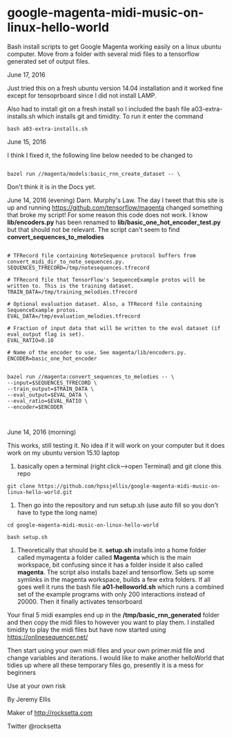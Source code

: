 # google-magenta-midi-music-on-linux-hello-world
Bash install scripts to get Google Magenta working easily on a linux ubuntu computer. Move from a folder with several midi files to a tensorflow generated set of output files. 

June 17, 2016

Just tried this on a fresh ubuntu version 14.04 installation and it worked fine except for tensoprboard since I did not install LAMP.

Also had to install git on a fresh install so I included the bash file a03-extra-installs.sh which installs git and timidity. To run  it enter the command



```
bash a03-extra-installs.sh
```





June 15, 2016

I think I fixed it, the following line below needed to be changed to 

```

bazel run //magenta/models:basic_rnn_create_dataset -- \

```

Don't think it is in the Docs yet.



June 14, 2016 (evening) Darn. Murphy's Law. The day I tweet that this site is up and running https://github.com/tensorflow/magenta changed something that broke my script! For some reason this code does not work. I know **lib/encoders.py** has been renamed to **lib/basic_one_hot_encoder_test.py** but that should not be relevant. The script can't seem to find **convert_sequences_to_melodies**


~~~

# TFRecord file containing NoteSequence protocol buffers from convert_midi_dir_to_note_sequences.py.
SEQUENCES_TFRECORD=/tmp/notesequences.tfrecord

# TFRecord file that TensorFlow's SequenceExample protos will be written to. This is the training dataset.
TRAIN_DATA=/tmp/training_melodies.tfrecord

# Optional evaluation dataset. Also, a TFRecord file containing SequenceExample protos.
EVAL_DATA=/tmp/evaluation_melodies.tfrecord

# Fraction of input data that will be written to the eval dataset (if eval_output flag is set).
EVAL_RATIO=0.10

# Name of the encoder to use. See magenta/lib/encoders.py.
ENCODER=basic_one_hot_encoder


bazel run //magenta:convert_sequences_to_melodies -- \
--input=$SEQUENCES_TFRECORD \
--train_output=$TRAIN_DATA \
--eval_output=$EVAL_DATA \
--eval_ratio=$EVAL_RATIO \
--encoder=$ENCODER



~~~





June 14, 2016 (morning)

This works, still testing it. No idea if it will work on your computer but it does work on my ubuntu version 15.10 laptop


1. basically open a terminal (right click-->open Terminal) and git clone this repo

```
git clone https://github.com/hpssjellis/google-magenta-midi-music-on-linux-hello-world.git
```

1. Then go into the repository and run setup.sh (use auto fill so you don't have to type the long name)

```
cd google-magenta-midi-music-on-linux-hello-world

bash setup.sh
```

1. Theoretically that should be it. **setup.sh** installs into a home folder called mymagenta a folder called  **Magenta** which is the main workspace, bit confusing since it has a folder inside it also called **magenta**. The script also installs bazel and tensorflow. Sets up some symlinks in the magenta workspace, builds a few extra folders. If all goes well it runs the bash file **a01-helloworld.sh** which runs a combined set of the example programs with only 200 interactions instead of 20000. Then it finally activates tensorboard

Your final 5 midi examples end up in the **/tmp/basic_rnn_generated** folder and then copy the midi files to however you want to play them. I installed timidity to play the midi files but have now started using https://onlinesequencer.net/


Then start using your own midi files and your own primer.mid file and change variables and iterations. I would like to make another helloWorld that tidies up where all these temporary files go, presently it is a mess for beginners







Use at your own risk

By Jeremy Ellis

Maker of http://rocksetta.com

Twitter @rocksetta


